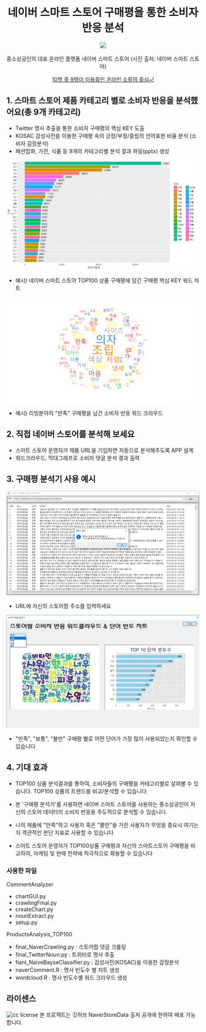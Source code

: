 ﻿<h1 align="center"> 네이버 스마트 스토어 구매평을 통한 소비자 반응 분석</h1>

<p align="center"><img src="https://sell.smartstore.naver.com/images/use/ntalk_180201.png" /></p>

<p align="center">중소상공인의 대표 온라인 플랫폼 네이버 스마트 스토어 (사진 출처: 네이버 스마트 스토어)</p>

<p align="center"><a href="http://www.yonhapnews.co.kr/bulletin/2018/03/09/0200000000AKR20180309143000033.HTML?input=1195m" target="_blank">10명 중 9명이 이용중인 온라인 쇼핑의 중심~!</a></p>

## 1. 스마트 스토어 제품 카테고리 별로 소비자 반응을 분석했어요(총 9개 카테고리)

- Twitter 명사 추출을 통한 소비자 구매평의 핵심 KEY 도출
- KOSAC 감성사전을 이용한 구매평 속의 긍정/부정/중립의 언어표현 비율 분석 (소비자 감정분석)
- 패션잡화, 가전, 식품 등 9개의 카테고리별 분석 결과 파일(pptx) 생성


![ex_photo](./image/allcomment_chart.png)
- 예시) 네이버 스마트 스토어 TOP100 상품 구매평에 담긴 구매평 핵심 KEY 워드 차트




![ex_photo](./image/living_good.png)
- 예시) 리빙분야의 "만족" 구매평을 남긴 소비자 반응 워드 크라우드 


## 2. 직접 네이버 스토어를 분석해 보세요

- 스마트 스토어 운영자가 제품 URL을 기입하면 자동으로 분석해주도록 APP 설계
- 워드크라우드, 막대그래프로 소비자 댓글 분석 결과 출력

## 3. 구매평 분석기 사용 예시

![ex_photo](./image/CommentAnalyzer_Execution_Flow/5.PNG)

- URL에 자신의 스토어팜 주소를 입력하세요 

![ex_photo](./image/CommentAnalyzer_Execution_Flow/6.png)

- "만족", "보통", "불만" 구매평 별로 어떤 단어가 가장 많이 사용되었는지 확인할 수 있습니다

## 4. 기대 효과

- TOP100 상품 분석결과를 통하여, 소비자들의 구매평을 카테고리별로 살펴볼 수 있습니다. TOP100 상품의 트렌드를 비교/분석할 수 있습니다

- 본 '구매평 분석기'를 사용하면 네이버 스마트 스토어를 사용하는 중소상공인이 자신의 스토어 데이터의 소비자 반응을 주도적으로 분석할 수 있습니다.

- 나의 제품에 "만족"하고 사용자 혹은 "불만"을 가진 사용자가 무엇을 중요시 여기는지 객관적인 판단 지표로 사용할 수 있습니다


- 스마트 스토어 운영자가 TOP100상품 구매평과 자신의 스마트스토어 구매평을 비교하여, 마케팅 및 판매 전략에 적극적으로 확용할 수 있습니다






### 사용한 파일
CommentAnalyzer
- chartGUI.py
- crawlingFinal.py
- createChart.py
- nounExtract.py
- setup.py

ProductsAnalysis_TOP100
- final_NaverCrawling.py  : 스토어팜 댓글 크롤링
- final_TwitterNoun.py : 트위터로 명사 추출
- fianl_NaiveBayseClassifier.py : 감성사전(KOSAC)을 이용한 감정분석
- naverComment.R : 명사 빈도수 별 차트 생성
- wordcloud.R : 명사 빈도수별 워드 크라우드 생성


## 라이센스

![cc license](http://i.creativecommons.org/l/by/4.0/88x31.png)
본 프로젝트는 깃허브 NaverStoreData 출처 공개에 한하여 배포 가능합니다.